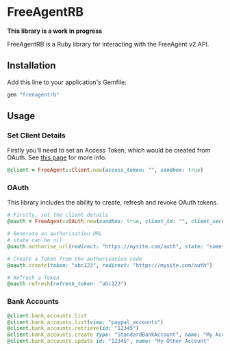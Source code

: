 # FreeAgentRB

**This library is a work in progress**

FreeAgentRB is a Ruby library for interacting with the FreeAgent v2 API.

## Installation

Add this line to your application's Gemfile:

```ruby
gem "freeagentrb"
```

## Usage

### Set Client Details

Firstly you'll need to set an Access Token, which would be created from OAuth.
See [this page](https://dev.freeagent.com/docs/quick_start) for more info.

```ruby
@client = FreeAgent::Client.new(access_token: "", sandbox: true)
```

### OAuth

This library includes the ability to create, refresh and revoke OAuth tokens.

```ruby
# Firstly, set the client details
@oauth = FreeAgent::OAuth.new(sandbox: true, client_id: "", client_secret: "")

# Generate an authorisation URL
# state can be nil
@oauth.authorise_url(redirect: "https://mysite.com/auth", state: "something")

# Create a Token from the authorisation code
@oauth.create(token: "abc123", redirect: "https://mysite.com/auth")

# Refresh a Token
@oauth.refresh(refresh_token: "abc123")
```

### Bank Accounts

```ruby
@client.bank_accounts.list
@client.bank_accounts.list(view: "paypal_accounts")
@client.bank_accounts.retrieve(id: "12345")
@client.bank_accounts.create type: "StandardBankAccount", name: "My Account", opening_balance: "10"
@client.bank_accounts.update id: "12345", name: "My Other Account"
```

